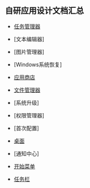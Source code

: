## 自研应用设计文档汇总

- [任务管理器](https://github.com/openthos/systemui-analysis/blob/master/LJH/%E4%BB%BB%E5%8A%A1%E7%AE%A1%E7%90%86%E5%99%A8%E8%AE%BE%E8%AE%A1%E5%AE%9E%E7%8E%B0%E6%96%87%E6%A1%A3.md)

- [文本编辑器]

- [图片管理器]

- [Windows系统恢复]

- [应用商店](https://github.com/openthos/appstore-ota-analysis/blob/master/AppStore%E8%AE%BE%E8%AE%A1%E6%96%87%E6%A1%A3.md)

- [文件管理器](https://github.com/openthos/oto-filemanager-analysis/tree/master/doc/summary)

- [系统升级]

- [权限管理器]

- [首次配置]

- [桌面](https://github.com/openthos/desktop-analysis/tree/master/doc)

- [通知中心]

- [开始菜单](https://github.com/openthos/systemui-analysis/blob/master/LJH/StartupMenu%E8%AE%BE%E8%AE%A1%E6%96%87%E6%A1%A3.md)

- [任务栏](https://github.com/openthos/systemui-analysis/blob/master/CYR/SystemUI%E5%AE%9E%E7%8E%B0%E9%80%BB%E8%BE%91%E5%8F%8A%E5%AF%B9%E6%AF%948.0.md)
